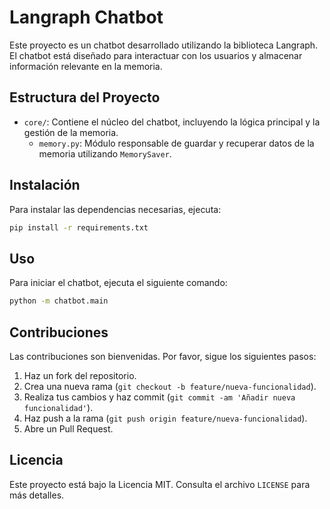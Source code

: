 # Langraph Chatbot

Este proyecto es un chatbot desarrollado utilizando la biblioteca Langraph. El chatbot está diseñado para interactuar con los usuarios y almacenar información relevante en la memoria.

## Estructura del Proyecto

- `core/`: Contiene el núcleo del chatbot, incluyendo la lógica principal y la gestión de la memoria.
  - `memory.py`: Módulo responsable de guardar y recuperar datos de la memoria utilizando `MemorySaver`.

## Instalación

Para instalar las dependencias necesarias, ejecuta:

```bash
pip install -r requirements.txt
```

## Uso

Para iniciar el chatbot, ejecuta el siguiente comando:

```bash
python -m chatbot.main
```

## Contribuciones

Las contribuciones son bienvenidas. Por favor, sigue los siguientes pasos:

1. Haz un fork del repositorio.
2. Crea una nueva rama (`git checkout -b feature/nueva-funcionalidad`).
3. Realiza tus cambios y haz commit (`git commit -am 'Añadir nueva funcionalidad'`).
4. Haz push a la rama (`git push origin feature/nueva-funcionalidad`).
5. Abre un Pull Request.

## Licencia

Este proyecto está bajo la Licencia MIT. Consulta el archivo `LICENSE` para más detalles.
